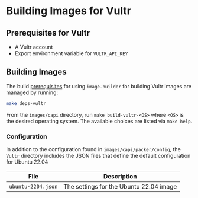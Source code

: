 # Building Images for Vultr

## Prerequisites for Vultr

- A Vultr account
- Export environment variable for `VULTR_API_KEY`

## Building Images

The build [prerequisites](../capi.md#prerequisites) for using `image-builder` for
building Vultr images are managed by running:

```bash
make deps-vultr
```

From the `images/capi` directory, run `make build-vultr-<OS>` where `<OS>` is the desired operating system. The available choices are listed via `make help`.

### Configuration

In addition to the configuration found in `images/capi/packer/config`, the `Vultr`
directory includes the JSON files that define the default configuration for Ubuntu 22.04

| File | Description |
|------|-------------|
| `ubuntu-2204.json` | The settings for the Ubuntu 22.04 image |
